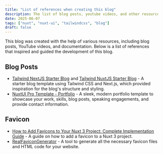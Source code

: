 ```yaml
---
title: "List of references when creating this blog"
description: The list of blog posts, youtube videos, and other resources that inspired this blog
date: 2025-06-07
tags: ["nuxt", "nuxt-ui", "tailwindcss", "blog"]
draft: false
---
```


This blog was created with the help of various resources, including blog posts, YouTube videos, and documentation. Below is a list of references that inspired and guided the development of this blog.

## Blog Posts
- [Tailwind NextJS Starter Blog](https://github.com/timlrx/tailwind-nextjs-starter-blog/tree/main) and [Tailwind NuxtJS Starter Blog](https://github.com/narasimhajupally/tailwind-nuxtjs-starter-blog/tree/main) - A starter blog template using Tailwind CSS and Next.js, which provided inspiration for the blog's structure and styling.
- [NuxtUI Pro Template - Portfolio](https://github.com/nuxt-ui-pro/portfolio/tree/main) - A sleek, modern portfolio template to showcase your work, skills, blog posts, speaking engagements, and provide contact information.

## Favicon
- [How to Add Favicons to Your Nuxt 3 Project: Complete Implementation Guide](https://favicon.im/blog/add-favicon-to-nuxt3-project) - A guide on how to add a favicon to a Nuxt 3 project.
- [RealFaviconGenerator](https://realfavicongenerator.net/) - A tool to generate all the necessary favicon files and HTML code for your website.
